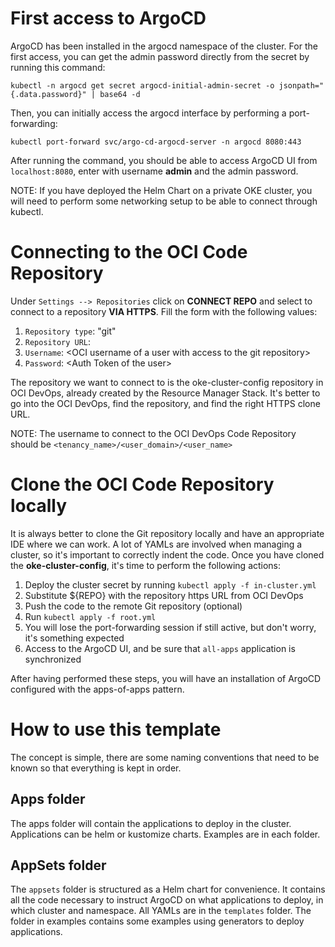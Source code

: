 # First access to ArgoCD

ArgoCD has been installed in the argocd namespace of the cluster.
For the first access, you can get the admin password directly from the secret by running this command:

`kubectl -n argocd get secret argocd-initial-admin-secret -o jsonpath="{.data.password}" | base64 -d`

Then, you can initially access the argocd interface by performing a port-forwarding:

`kubectl port-forward svc/argo-cd-argocd-server -n argocd 8080:443`

After running the command, you should be able to access ArgoCD UI from `localhost:8080`, enter with username **admin** and the admin password.

NOTE: If you have deployed the Helm Chart on a private OKE cluster, you will need to perform some networking setup to be able to connect through kubectl.

# Connecting to the OCI Code Repository

Under `Settings --> Repositories` click on **CONNECT REPO** and select to connect to a repository **VIA HTTPS**.
Fill the form with the following values:
1. `Repository type`: "git"
2. `Repository URL`: <oke-cluster-config clone URL>
3. `Username`: \<OCI username of a user with access to the git repository>
4. `Password`: \<Auth Token of the user>

The repository we want to connect to is the oke-cluster-config repository in OCI DevOps, already created by the Resource Manager Stack.
It's better to go into the OCI DevOps, find the repository, and find the right HTTPS clone URL.

NOTE: The username to connect to the OCI DevOps Code Repository should be `<tenancy_name>/<user_domain>/<user_name>`

# Clone the OCI Code Repository locally

It is always better to clone the Git repository locally and have an appropriate IDE where we can work. A lot of YAMLs are involved when managing a cluster,
so it's important to correctly indent the code.
Once you have cloned the **oke-cluster-config**, it's time to perform the following actions:
1. Deploy the cluster secret by running `kubectl apply -f in-cluster.yml`
2. Substitute ${REPO} with the repository https URL from OCI DevOps
3. Push the code to the remote Git repository (optional)
4. Run `kubectl apply -f root.yml`
5. You will lose the port-forwarding session if still active, but don't worry, it's something expected
6. Access to the ArgoCD UI, and be sure that `all-apps` application is synchronized

After having performed these steps, you will have an installation of ArgoCD configured with the apps-of-apps pattern.

# How to use this template

The concept is simple, there are some naming conventions that need to be known so that everything is kept in order.

## Apps folder
The apps folder will contain the applications to deploy in the cluster. Applications can be helm or kustomize charts. Examples are in each folder.

## AppSets folder

The `appsets` folder is structured as a Helm chart for convenience. It contains all the code necessary to instruct ArgoCD on what applications to deploy, in which cluster and namespace. All YAMLs are in the `templates` folder.
The folder in examples contains some examples using generators to deploy applications.
